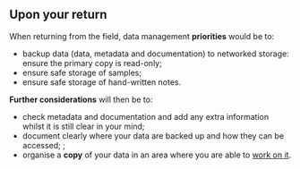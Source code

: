 
## Upon your return

When returning from the field, data management **priorities** would be to: 

* backup data (data, metadata and documentation) to networked storage: ensure the primary copy is read-only;
* ensure safe storage of samples;
* ensure safe storage of hand-written notes.

**Further considerations** will then be to: 

* check metadata and documentation and add any extra information whilst it is still clear in your mind;
* document clearly where your data are backed up and how they can be accessed; ;
* organise a **copy** of your data in an area where you are able to [work on it](#working-on-your-data).


